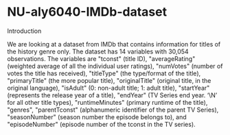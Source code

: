 # NU-aly6040-IMDb-dataset

Introduction

We are looking at a dataset from IMDb that contains information for titles of the history genre only. The dataset has 14 variables with 30,054 observations. The variables are "tconst" (title ID), "averageRating" (weighted average of all the individual user ratings), "numVotes" (number of votes the title has received), "titleType" (the type/format of the title), "primaryTitle" (the more popular title), "originalTitle" (original title, in the original language), "isAdult" (0: non-adult title; 1: adult title), "startYear" (represents the release year of a title), "endYear" (TV Series end year. ‘\N’ for all other title types), "runtimeMinutes" (primary runtime of the title), "genres", "parentTconst" (alphanumeric identifier of the parent TV Series), "seasonNumber" (season number the episode belongs to), and "episodeNumber" (episode number of the tconst in the TV series).

